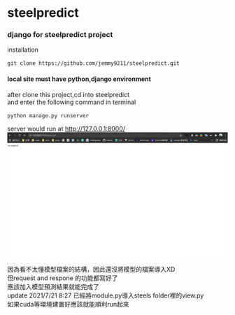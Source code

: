 # steelpredict

### django for steelpredict project

installation  
```
git clone https://github.com/jemmy9211/steelpredict.git
```

#### local site must have python,django environment  
after clone this project,cd into steelpredict  
and enter the following command in terminal  

```
python manage.py runserver
```
server would run at http://127.0.0.1:8000/  
![s](./screen.jpg)

因為看不太懂模型檔案的結構，因此還沒將模型的檔案導入XD  
但request and respone 的功能都寫好了  
應該加入模型預測結果就能完成了  
update 2021/7/21 8:27 已經將module.py導入steels folder裡的view.py  
如果cuda等環境建置好應該就能順利run起來  

